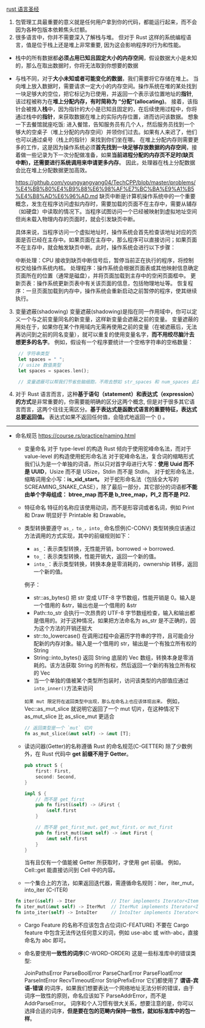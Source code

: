 [rust 语言圣经](https://course.rs/about-book.html)

1. 包管理工具最重要的意义就是任何用户拿到你的代码，都能运行起来，而不会因为各种包版本依赖焦头烂额。
2. 很多语言中，你并不需要深入了解栈与堆。 但对于 Rust 这样的系统编程语言，值是位于栈上还是堆上非常重要, 因为这会影响程序的行为和性能。

- 栈中的所有数据都**必须占用已知且固定大小的内存空间**，假设数据大小是未知的，那么在取出数据时，你将无法取到你想要的数据
- 与栈不同，对于**大小未知或者可能变化的数据**，我们需要将它存储在堆上。
  当向堆上放入数据时，需要请求一定大小的内存空间。操作系统在堆的某处找到一块足够大的空位，把它标记为已使用，并返回一个表示该位置地址的**指针**, 该过程被称为在**堆上分配内存，有时简称为 “分配”(allocating)**。
  接着，该指针会被推入**栈**中，因为指针的大小是已知且固定的，在后续使用过程中，你将通过栈中的**指针**，来获取数据在堆上的实际内存位置，进而访问该数据。
  想象一下去餐馆就座吃饭: 进入餐馆，告知服务员有几个人，然后服务员找到一个够大的空桌子（堆上分配的内存空间）并领你们过去。如果有人来迟了，他们也可以通过桌号（栈上的指针）来找到你们坐在哪。
  在堆上分配内存则需要更多的工作，这是因为操作系统必须**首先找到一块足够存放数据的内存空间**，接着做一些记录为下一次分配做准备，如果**当前进程分配的内存页不足时(缺页中断)，还需要进行系统调用来申请更多内存**。 因此，处理器在栈上分配数据会比在堆上分配数据更加高效。

  https://github.com/youngyangyang04/TechCPP/blob/master/problems/%E4%BB%80%E4%B9%88%E6%98%AF%E7%BC%BA%E9%A1%B5%E4%B8%AD%E6%96%AD.md
  缺页中断是计算机操作系统中的一个重要概念，发生在程序访问虚拟内存时，需要加载的页面不在主存中，需要从辅存（如硬盘）中读取的情况下。当程序试图访问一个已经被映射到虚拟地址空间但尚未载入物理内存的页面时，就会引发缺页中断。

  具体来说，当程序访问一个虚拟地址时，操作系统会首先检查该地址对应的页面是否已经在主存中。如果页面在主存中，那么程序可以直接访问；如果页面不在主存中，就会触发缺页中断。此时，操作系统会进行以下步骤：

  中断处理：CPU 接收到缺页中断信号后，暂停当前正在执行的程序，将控制权交给操作系统内核。
  处理程序：操作系统会根据页面表或其他映射信息确定页面所在的位置（通常是磁盘），并将页面加载到主存中的空闲页面框中。
  更新页表：操作系统更新页表中有关该页面的信息，包括物理地址等。
  恢复程序：一旦页面加载到内存中，操作系统会重新启动之前暂停的程序，使其继续执行。

3. 变量遮蔽(shadowing)
   变量遮蔽(shadowing)是指在同一作用域中，你可以定义一个与之前变量同名的新变量，这样新变量会遮蔽之前的变量。
   变量遮蔽的用处在于，如果你在某个作用域内无需再使用之前的变量（在被遮蔽后，无法再访问到之前的同名变量），就可以重复的使用变量名字，**而不用绞尽脑汁去想更多的名字**。
   例如，假设有一个程序要统计一个空格字符串的空格数量：

   ```RUST
    // 字符串类型
    let spaces = " ";
    // usize 数值类型
    let spaces = spaces.len();

    // 变量遮蔽可以帮我们节省些脑细胞，不用去想如 str_spaces 和 num_spaces 此类的变量名
   ```

4. 对于 Rust 语言而言，这种**基于语句（statement）和表达式（expression）的方式**是非常重要的，你需要能明确的区分这两个概念, 但是对于很多其它语言而言，这两个往往无需区分。**基于表达式是函数式语言的重要特征，表达式总要返回值。**
   表达式如果不返回任何值，会隐式地返回一个 () 。

---

- 命名规范
  https://course.rs/practice/naming.html

  - 变量命名
    对于 type-level 的构造 Rust 倾向于使用驼峰命名法，而对于 value-level 的构造使用蛇形命名法
    对于驼峰命名法，复合词的缩略形式我们认为是一个单独的词语，所以只对首字母进行大写：**使用 Uuid 而不是 UUID**，Usize 而不是 USize，Stdin 而不是 StdIn。
    对于蛇形命名法，缩略词用全小写：**is_xid_start。**
    对于蛇形命名法（包括全大写的 SCREAMING_SNAKE_CASE），除了最后一部分，其它部分的词语都**不能由单个字母组成： btree_map 而不是 b_tree_map，PI_2 而不是 PI2.**

  - 特征命名
    特征的名称应该使用动词，而不是形容词或者名词，例如 Print 和 Draw 明显好于 Printable 和 Drawable。
  - 类型转换要遵守 `as_，to_，into_` 命名惯例(C-CONV)
    类型转换应该通过方法调用的方式实现，其中的前缀规则如下：

    - `as_`：表示类型转换，无性能开销，borrowed -> borrowed.
    - `to_`：表示类型转换，性能开销大，返回一个新的值。
    - `into_`：表示类型转换，转换本身是零消耗的，ownership 转移，返回一个新的值。

    例子：

    - str::as_bytes() 把 str 变成 UTF-8 字节数组，性能开销是 0。输入是一个借用的 &str，输出也是一个借用的 &str
    - Path::to_str 会执行一次昂贵的 UTF-8 字节数组检查，输入和输出都是借用的。对于这种情况，如果把方法命名为 as_str 是不正确的，因为这个方法的开销还挺大
    - str::to_lowercase() 在调用过程中会遍历字符串的字符，且可能会分配新的内存对象。输入是一个借用的 str，输出是一个有独立所有权的 String
    - String::into_bytes() 返回 String 底层的 Vec<u8> 数组，转换本身是零消耗的。该方法获取 String 的所有权，然后返回一个新的有独立所有权的 Vec<u8>
    - 当一个单独的值被某个类型所包装时，访问该类型的内部值应通过 `into_inner()`方法来访问

    `如果 mut 限定符在返回类型中出现，那么在命名上也应该体现出来。`
    例如，Vec::as_mut_slice 就说明它返回了一个 mut 切片，在这种情况下 as_mut_slice 比 as_slice_mut 更适合

    ```rust
    // 返回类型是一个 `mut` 切片
    fn as_mut_slice(&mut self) -> &mut [T];
    ```

  - 读访问器(Getter)的名称遵循 Rust 的命名规范(C-GETTER)
    除了少数例外，在 Rust 代码中 **get 前缀不用于 Getter**。

    ```rust
    pub struct S {
        first: First,
        second: Second,
    }

    impl S {
        // 而不是 get_first
        pub fn first(&self) -> &First {
            &self.first
        }

        // 而不是 get_first_mut，get_mut_first，or mut_first
        pub fn first_mut(&mut self) -> &mut First {
            &mut self.first
        }
    }
    ```

    当有且仅有一个值能被 Getter 所获取时，才使用 get 前缀。
    例如，Cell::get 能直接访问到 Cell 中的内容。

  - 一个集合上的方法，如果返回迭代器，需遵循命名规则：iter，iter_mut，into_iter (C-ITER)

  ```RUST
  fn iter(&self) -> Iter             // Iter implements Iterator<Item = &U>
  fn iter_mut(&mut self) -> IterMut  // IterMut implements Iterator<Item = &mut U>
  fn into_iter(self) -> IntoIter     // IntoIter implements Iterator<Item = U>
  ```

  - Cargo Feature 的名称不应该包含占位词(C-FEATURE)
    不要在 Cargo feature 中包含无法传达任何意义的词，例如 use-abc 或 with-abc，直接命名为 abc 即可。
  - 命名要使用**一致性的词序**(C-WORD-ORDER)
    这是一些标准库中的错误类型:

    JoinPathsError
    ParseBoolError
    ParseCharError
    ParseFloatError
    ParseIntError
    RecvTimeoutError
    StripPrefixError
    它们都使用了 **谓语-宾语-错误** 的词序，如果我们想要表达一个网络地址无法分析的错误，由于词序一致性的原则，命名应该如下 ParseAddrError，而不是 AddrParseError。
    词序和个人习惯有很大关系，想要注意的是，你可以选择合适的词序，**但是要在包的范畴内保持一致性，就如标准库中的包一样**。
